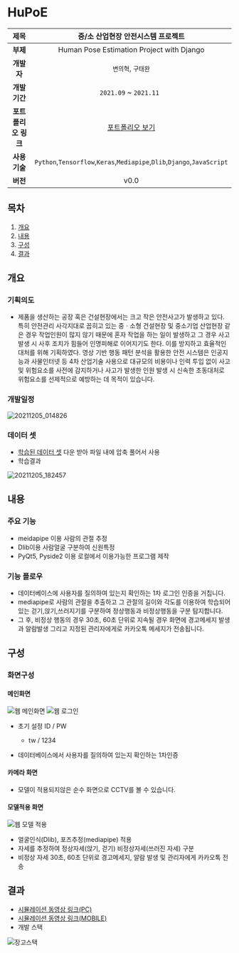 # HuPoE

| **제목**   |중/소 산업현장 안전시스템 프로젝트 |
| :---: | :---: | 
| **부제**   |Human Pose Estimation Project with Django|
| **개발자**   |`변의혁`, `구태완`|
| **개발기간**   |`2021.09` ~ `2021.11 `| 
| **포트폴리오 링크** | [포트폴리오 보기](https://www.miricanvas.com/v/1ojqh0) |
| **사용기술** | `Python`,`Tensorflow`,`Keras`,`Mediapipe`,`Dlib`,`Django`,`JavaScript` |
| **버전** | v0.0 |

## 목차
1. [개요](#개요)
2. [내용](#내용)
3. [구성](#기능)
4. [결과](#결과)



## 개요
### 기획의도
 - 제품을 생산하는 공장 혹은 건설현장에서는 크고 작은 안전사고가 발생하고 있다. 특히 안전관리 사각지대로 꼽히고 있는 중ㆍ소형 건설현장 및 중소기업 산업현장 같은 경우 작업인원이 많지 않기 때문에 혼자 작업을 하는 일이 발생하고 그 경우 사고 발생 시 사후 조치가 힘들어 인명피해로 이어지기도 한다. 이를 방지하고 효율적인 대처를 위해 기획하였다. 영상 기반 행동 패턴 분석을 활용한 안전 시스템은 인공지능과 사물인터넷 등 4차 산업기술 사용으로 대규모의 비용이나 인력 투입 없이 사고 및 위험요소를 사전에 감지하거나 사고가 발생한 인원 발생 시 신속한 초동대처로 위험요소를 선제적으로 예방하는 데 목적이 있습니다.

### 개발일정
![20211205_014826](https://user-images.githubusercontent.com/84761763/144717566-e9187c72-b6f1-480a-933a-8295591ee489.png)

### 데이터 셋
 - [학습된 데이터 셋](https://drive.google.com/file/d/1KpPSksGo1gGXI0DcZcehlY5klXmkchPK/view?usp=sharing) 다운 받아 파일 내에 압축 풀어서 사용
 - 학습결과

![20211205_182457](https://user-images.githubusercontent.com/84761763/144740993-b4b5e421-9381-4027-a6aa-afdef566c84f.png)


## 내용
### 주요 기능
 - meidapipe 이용 사람의 관절 추정
 - Dlib이용 사람얼굴 구분하여 신원특정
 - PyQt5, Pyside2 이용 로컬에서 이용가능한 프로그램 제작

### 기능 플로우
 - 데이터베이스에 사용자를 질의하여 있는지 확인하는 1차 로그인 인증을 거칩니다.
 - mediapipe로 사람의 관절을 추출하고 그 관절의 길이와 각도를 이용하여 학습되어있는 걷기,앉기,쓰러지기를 구분하여 정상행동과 비정상행동을 구분 탐지합니다.
 - 그 후, 비정상 행동의 경우 30초, 60초 단위로 지속될 경우 화면에 경고메세지 발생과 알람발생 그리고 지정된 관리자에게로 카카오톡 메세지가 전송됩니다.

## 구성
### 화면구성
#### 메인화면
![웹 메인화면](https://user-images.githubusercontent.com/84761763/144743429-8a7354fe-3ad0-4021-8227-3f96742e456e.png)
![웹 로그인](https://user-images.githubusercontent.com/84761763/144743434-bd06c117-e044-4185-96d8-b125b2d074c2.png)
 - 초기 설정 ID / PW
    - tw / 1234

 - 데이터베이스에서 사용자를 질의하여 있는지 확인하는 1차인증
#### 카메라 화면

 - 모델이 적용되지않은 순수 화면으로 CCTV를 볼 수 있습니다.
#### 모델적용 화면
![웹 모델 적용](https://user-images.githubusercontent.com/84761763/144743438-16d552e0-740b-455f-a63d-fdfe9c91d514.png)

 - 얼굴인식(Dlib), 포즈추정(mediapipe) 적용
 - 자세를 추정하여 정상자세(앉기, 걷기) 비정상자세(쓰러진 자세) 구분
 - 비정상 자세 30초, 60초 단위로 경고메세지, 알람 발생 및 관리자에게 카카오톡 전송 
## 결과
 - [시뮬레이션 동영상 링크(PC)](https://youtu.be/WNNZaweuhTI)
 - [시뮬레이션 동영상 링크(MOBILE)](https://www.youtube.com/watch?v=syuUuSZ4HRs) 
 - 개발 스택

![장고스택](https://user-images.githubusercontent.com/84761763/144742934-7b1ba0e6-130f-4930-b23e-36c5fd8bed16.png)


